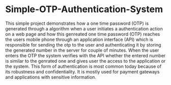 # Simple-OTP-Authentication-System
This simple project demonstrates how a one time password (OTP) is generated through a algorithm when a user initiates a authentication action on a web page and how this genreated one time password (OTP) reaches the users mobile phone through an application interface (API) which is responsible for sending the otp to the user and authenticating it by storing the generated number in the server for couple of minutes. When the user enters the OTP the system verifies with the API whether the entered number is similar to the genrated one and gives user the access to the application or the system. This form of authentication is most common today because of its robustness and confidentiality. It is mostly used for payment gateways and applications with sensitive information. 
